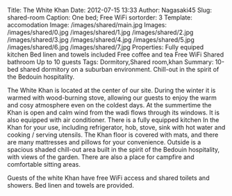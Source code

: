 Title: The White Khan
Date: 2012-07-15 13:33
Author: Nagasaki45
Slug: shared-room
Caption: One bed; Free WiFi
sortorder: 3
Template: accomodation
Image: /images/shared/main.jpg
Images: /images/shared/0.jpg
        /images/shared/1.jpg
        /images/shared/2.jpg
        /images/shared/3.jpg
        /images/shared/4.jpg
        /images/shared/5.jpg
        /images/shared/6.jpg
        /images/shared/7.jpg
Properties: Fully equiped kitchen
            Bed linen and towels included
            Free coffee and tea
            Free WiFi
            Shared bathroom
            Up to 10 guests
Tags: Dormitory,Shared room,khan
Summary: 10-bed shared dormitory on a suburban environment. Chill-out in the spirit of the Bedouin hospitality.

The White Khan is located at the center of our site. During the winter it is warmed with wood-burning stove, allowing our guests to enjoy the warm and cosy atmosphere even on the coldest days. At the summertime the Khan is open and calm wind from the wadi flows through its windows. It is also equipped with air conditioner. There is a fully equipped kitchen In the Khan for your use, including refrigerator, hob, stove, sink with hot water and cooking / serving utensils. The Khan floor is covered with mats, and there are many mattresses and pillows for your convenience. Outside is a spacious shaded chill-out area built in the spirit of the Bedouin hospitality, with views of the garden. There are also a  place for campfire and comfortable sitting areas.

Guests of the white Khan have free WiFi access and shared toilets and showers. Bed linen and towels are provided.
